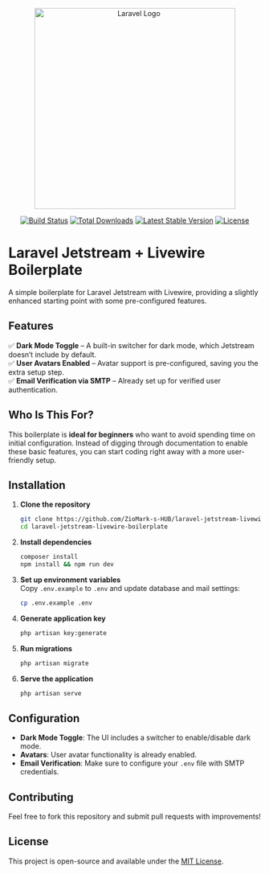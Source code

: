 <p align="center"><a href="https://laravel.com" target="_blank"><img src="https://raw.githubusercontent.com/laravel/art/master/logo-lockup/5%20SVG/2%20CMYK/1%20Full%20Color/laravel-logolockup-cmyk-red.svg" width="400" alt="Laravel Logo"></a></p>

<p align="center">
<a href="https://github.com/laravel/framework/actions"><img src="https://github.com/laravel/framework/workflows/tests/badge.svg" alt="Build Status"></a>
<a href="https://packagist.org/packages/laravel/framework"><img src="https://img.shields.io/packagist/dt/laravel/framework" alt="Total Downloads"></a>
<a href="https://packagist.org/packages/laravel/framework"><img src="https://img.shields.io/packagist/v/laravel/framework" alt="Latest Stable Version"></a>
<a href="https://packagist.org/packages/laravel/framework"><img src="https://img.shields.io/packagist/l/laravel/framework" alt="License"></a>
</p>

# Laravel Jetstream + Livewire Boilerplate

A simple boilerplate for Laravel Jetstream with Livewire, providing a slightly enhanced starting point with some pre-configured features.

## Features

✅ **Dark Mode Toggle** – A built-in switcher for dark mode, which Jetstream doesn’t include by default.  
✅ **User Avatars Enabled** – Avatar support is pre-configured, saving you the extra setup step.  
✅ **Email Verification via SMTP** – Already set up for verified user authentication.  

## Who Is This For?

This boilerplate is **ideal for beginners** who want to avoid spending time on initial configuration. Instead of digging through documentation to enable these basic features, you can start coding right away with a more user-friendly setup.

## Installation

1. **Clone the repository**  
   ```bash
   git clone https://github.com/ZioMark-s-HUB/laravel-jetstream-livewire-boilerplate.git
   cd laravel-jetstream-livewire-boilerplate
   ```

2. **Install dependencies**  
   ```bash
   composer install
   npm install && npm run dev
   ```

3. **Set up environment variables**  
   Copy `.env.example` to `.env` and update database and mail settings:  
   ```bash
   cp .env.example .env
   ```

4. **Generate application key**  
   ```bash
   php artisan key:generate
   ```

5. **Run migrations**  
   ```bash
   php artisan migrate
   ```

6. **Serve the application**  
   ```bash
   php artisan serve
   ```

## Configuration

- **Dark Mode Toggle**: The UI includes a switcher to enable/disable dark mode.
- **Avatars**: User avatar functionality is already enabled.
- **Email Verification**: Make sure to configure your `.env` file with SMTP credentials.

## Contributing

Feel free to fork this repository and submit pull requests with improvements!

## License

This project is open-source and available under the [MIT License](LICENSE).

